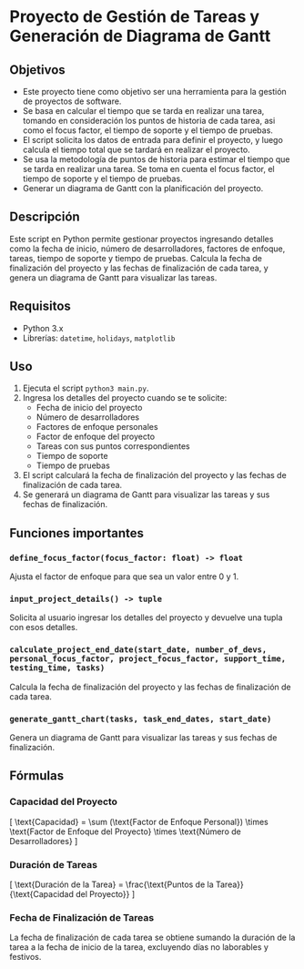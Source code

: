 # Proyecto de Gestión de Tareas y Generación de Diagrama de Gantt

## Objetivos

- Este proyecto tiene como objetivo ser una herramienta para la gestión de proyectos de software.
- Se basa en calcular el tiempo que se tarda en realizar una tarea, tomando en consideración los puntos de historia de cada tarea, asi como el focus factor, el tiempo de soporte y el tiempo de pruebas.
- El script solicita los datos de entrada para definir el proyecto, y luego calcula el tiempo total que se tardará en realizar el proyecto.
- Se usa la metodología de puntos de historia para estimar el tiempo que se tarda en realizar una tarea. Se toma en cuenta el focus factor, el tiempo de soporte y el tiempo de pruebas.
- Generar un diagrama de Gantt con la planificación del proyecto.

## Descripción
Este script en Python permite gestionar proyectos ingresando detalles como la fecha de inicio, número de desarrolladores, factores de enfoque, tareas, tiempo de soporte y tiempo de pruebas. Calcula la fecha de finalización del proyecto y las fechas de finalización de cada tarea, y genera un diagrama de Gantt para visualizar las tareas.

## Requisitos
- Python 3.x
- Librerías: `datetime`, `holidays`, `matplotlib`

## Uso

1. Ejecuta el script `python3 main.py`.
2. Ingresa los detalles del proyecto cuando se te solicite:
   - Fecha de inicio del proyecto
   - Número de desarrolladores
   - Factores de enfoque personales
   - Factor de enfoque del proyecto
   - Tareas con sus puntos correspondientes
   - Tiempo de soporte
   - Tiempo de pruebas
3. El script calculará la fecha de finalización del proyecto y las fechas de finalización de cada tarea.
4. Se generará un diagrama de Gantt para visualizar las tareas y sus fechas de finalización.

## Funciones importantes

### `define_focus_factor(focus_factor: float) -> float`
Ajusta el factor de enfoque para que sea un valor entre 0 y 1.

### `input_project_details() -> tuple`
Solicita al usuario ingresar los detalles del proyecto y devuelve una tupla con esos detalles.

### `calculate_project_end_date(start_date, number_of_devs, personal_focus_factor, project_focus_factor, support_time, testing_time, tasks)`
Calcula la fecha de finalización del proyecto y las fechas de finalización de cada tarea.

### `generate_gantt_chart(tasks, task_end_dates, start_date)`
Genera un diagrama de Gantt para visualizar las tareas y sus fechas de finalización.

## Fórmulas

### Capacidad del Proyecto
\[ 
\text{Capacidad} = \sum (\text{Factor de Enfoque Personal}) \times \text{Factor de Enfoque del Proyecto} \times \text{Número de Desarrolladores} 
\]

### Duración de Tareas
\[ 
\text{Duración de la Tarea} = \frac{\text{Puntos de la Tarea}}{\text{Capacidad del Proyecto}} 
\]

### Fecha de Finalización de Tareas
La fecha de finalización de cada tarea se obtiene sumando la duración de la tarea a la fecha de inicio de la tarea, excluyendo días no laborables y festivos.
